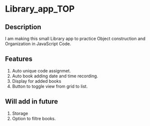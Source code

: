 # Library_app_TOP
 
## Description
I am making this small Library app to practice Object construction and Organization in JavaScript Code. 

## Features
 1. Auto unique code assignmet.
 2. Auto book adding date and time recording.
 3. Display for added books
 4. Button to toggle view from grid to list.

 ## Will add in future

 1. Storage
 2. Option to filtre books.